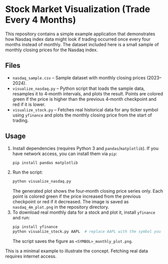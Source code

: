 # Stock Market Visualization (Trade Every 4 Months)

This repository contains a simple example application that demonstrates how Nasdaq index data might look if trading occurred once every four months instead of monthly. The dataset included here is a small sample of monthly closing prices for the Nasdaq index.

## Files

- `nasdaq_sample.csv` &ndash; Sample dataset with monthly closing prices (2023&ndash;2024).
- `visualize_nasdaq.py` &ndash; Python script that loads the sample data, resamples it to 4‑month intervals, and plots the result. Points are colored green if the price is higher than the previous 4‑month checkpoint and red if it is lower.
- `visualize_stock.py` &ndash; Fetches real historical data for any ticker symbol using `yfinance` and plots the monthly closing price from the start of trading.

## Usage

1. Install dependencies (requires Python 3 and `pandas`/`matplotlib`).
   If you have network access, you can install them via `pip`:
   ```bash
   pip install pandas matplotlib
   ```
2. Run the script:
   ```bash
   python visualize_nasdaq.py
   ```
   The generated plot shows the four‑month closing price series only. Each point is colored green if the price increased from the previous checkpoint or red if it decreased. The image is saved as `nasdaq_4m_plot.png` in the repository directory.
3. To download real monthly data for a stock and plot it, install `yfinance` and run:
   ```bash
   pip install yfinance
   python visualize_stock.py AAPL  # replace AAPL with the symbol you want
   ```
   The script saves the figure as `<SYMBOL>_monthly_plot.png`.

This is a minimal example to illustrate the concept. Fetching real data requires internet access.
